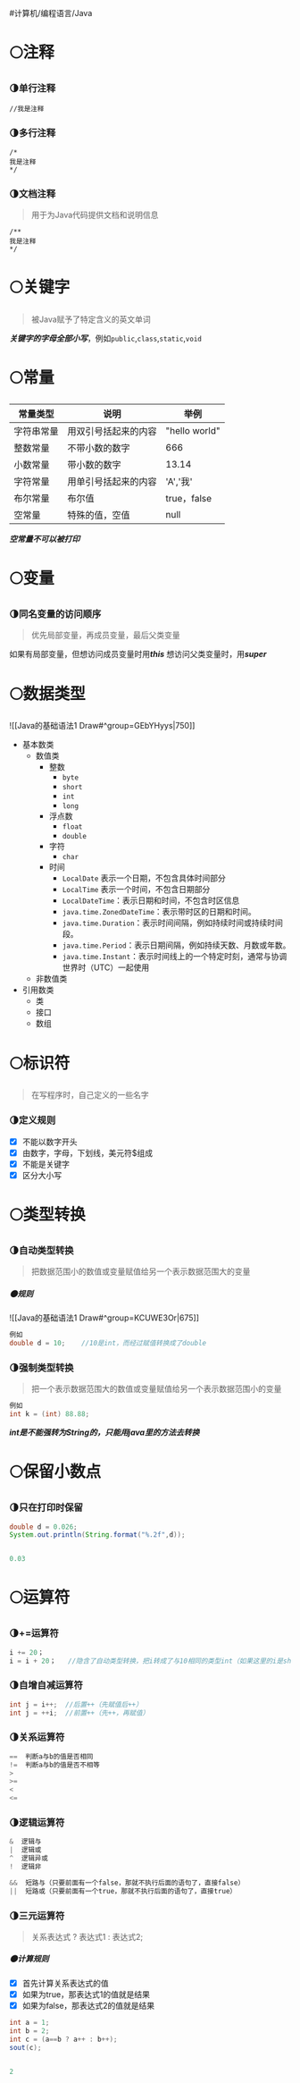 #计算机/编程语言/Java 
# 🌕注释
### 🌗单行注释
```
//我是注释
```

### 🌗多行注释
```
/*
我是注释
*/
```

### 🌗文档注释
>用于为Java代码提供文档和说明信息
```
/**
我是注释
*/
```

# 🌕关键字
>被Java赋予了特定含义的英文单词

***关键字的字母全部小写***，例如`public`,`class`,`static`,`void`


# 🌕常量

| **常量类型**          | **说明**          | **举例**          |
| -------------- | -------------- |  ----         |
| 字符串常量 | 用双引号括起来的内容 |  "hello world"          |
| 整数常量 | 不带小数的数字 | 666          |
| 小数常量 | 带小数的数字 |  13.14          |
| 字符常量 | 用单引号括起来的内容 | 'A','我'          |
| 布尔常量 | 布尔值 |  true，false          |
| 空常量 | 特殊的值，空值 | null          |
***空常量不可以被打印***


# 🌕变量
### 🌗同名变量的访问顺序
>优先局部变量，再成员变量，最后父类变量

如果有局部变量，但想访问成员变量时用***this***
想访问父类变量时，用***super***


# 🌕数据类型
![[Java的基础语法1 Draw#^group=GEbYHyys|750]]
- 基本数类
	- 数值类
		- 整数
			- `byte`
			- `short`
			- `int`
			- `long`
		- 浮点数
			- `float`
			- `double`
		- 字符
			- `char`
		- 时间
			- `LocalDate`  表示一个日期，不包含具体时间部分
			- `LocalTime`  表示一个时间，不包含日期部分
			- `LocalDateTime`：表示日期和时间，不包含时区信息
			- `java.time.ZonedDateTime`：表示带时区的日期和时间。
			- `java.time.Duration`：表示时间间隔，例如持续时间或持续时间段。
			- `java.time.Period`：表示日期间隔，例如持续天数、月数或年数。
			- `java.time.Instant`：表示时间线上的一个特定时刻，通常与协调世界时（UTC）一起使用
	- 非数值类
- 引用数类
	- 类
	- 接口
	- 数组





# 🌕标识符
>在写程序时，自己定义的一些名字

### 🌗定义规则
- [x] 不能以数字开头
- [x] 由数字，字母，下划线，美元符$组成
- [x] 不能是关键字
- [x] 区分大小写

# 🌕类型转换
### 🌗自动类型转换
>把数据范围小的数值或变量赋值给另一个表示数据范围大的变量

##### 🌑规则
![[Java的基础语法1 Draw#^group=KCUWE3Or|675]]
```java
例如
double d = 10;    //10是int，而经过赋值转换成了double
```

### 🌗强制类型转换
>把一个表示数据范围大的数值或变量赋值给另一个表示数据范围小的变量
```java
例如
int k = (int) 88.88;    
```

***int是不能强转为String的，只能用java里的方法去转换***

# 🌕保留小数点
### 🌗只在打印时保留
```java
double d = 0.026;
System.out.println(String.format("%.2f",d));


0.03
```

# 🌕运算符
### 🌗+=运算符
```java
i += 20；
i = i + 20；   //隐含了自动类型转换，把i转成了与10相同的类型int（如果这里的i是short类型的，那就报错了）
```

### 🌗自增自减运算符
```java
int j = i++;  //后置++（先赋值后++）
int j = ++i;  //前置++（先++，再赋值）
```

### 🌗关系运算符
```java
==  判断a与b的值是否相同
!=  判断a与b的值是否不相等
>
>=
<
<=
```

### 🌗逻辑运算符
```java
&  逻辑与
|  逻辑或
^  逻辑异或
!  逻辑非

&&  短路与（只要前面有一个false，那就不执行后面的语句了，直接false）
||  短路或（只要前面有一个true，那就不执行后面的语句了，直接true）
```

### 🌗三元运算符
>关系表达式 ? 表达式1 : 表达式2;

##### 🌑计算规则
- [x] 首先计算关系表达式的值
- [x] 如果为true，那表达式1的值就是结果
- [x] 如果为false，那表达式2的值就是结果
```java
int a = 1;
int b = 2;
int c = (a==b ? a++ : b++);
sout(c);


2
```







































































